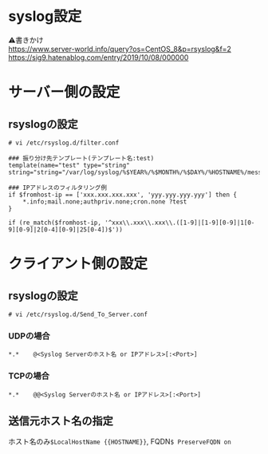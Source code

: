 # syslog設定
:warning:書きかけ  
https://www.server-world.info/query?os=CentOS_8&p=rsyslog&f=2  
https://sig9.hatenablog.com/entry/2019/10/08/000000
# サーバー側の設定
## rsyslogの設定
```
# vi /etc/rsyslog.d/filter.conf
```
```
### 振り分け先テンプレート(テンプレート名:test)
template(name="test" type="string" string="string="/var/log/syslog/%$YEAR%/%$MONTH%/%$DAY%/%HOSTNAME%/messages.log")

### IPアドレスのフィルタリング例
if $fromhost-ip == ['xxx.xxx.xxx.xxx', 'yyy.yyy.yyy.yyy'] then {
    *.info;mail.none;authpriv.none;cron.none ?test
}

if (re_match($fromhost-ip, '^xxx\\.xxx\\.xxx\\.([1-9]|[1-9][0-9]|1[0-9][0-9]|2[0-4][0-9]|25[0-4])$'))
```
# クライアント側の設定
## rsyslogの設定
```
# vi /etc/rsyslog.d/Send_To_Server.conf
```
### UDPの場合
```
*.*    @<Syslog Serverのホスト名 or IPアドレス>[:<Port>]
```
### TCPの場合
```
*.*    @@<Syslog Serverのホスト名 or IPアドレス>[:<Port>]
```
## 送信元ホスト名の指定
ホスト名のみ`$LocalHostName {{HOSTNAME}}`, FQDN`$ PreserveFQDN on`
